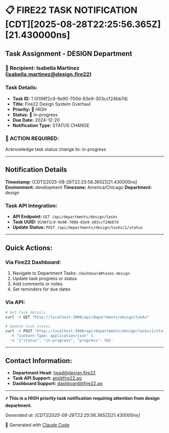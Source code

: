 # 📋 FIRE22 TASK NOTIFICATION [CDT][2025-08-28T22:25:56.365Z][21.430000ns]

## Task Assignment - DESIGN Department

### 📧 Recipient: Isabella Martinez (isabella.martinez@design.fire22)

### Task Details:
- **Task ID:** 1 (0198f2c9-9e90-700d-83e9-303ccf24bb7d)
- **Title:** Fire22 Design System Overhaul
- **Priority:** 🔴 HIGH
- **Status:** 🔄 in-progress
- **Due Date:** 2024-12-20
- **Notification Type:** STATUS CHANGE

### 🎯 ACTION REQUIRED:
Acknowledge task status change to: in-progress

---

## Notification Details

**Timestamp:** [CDT][2025-08-28T22:25:56.365Z][21.430000ns]
**Environment:** development
**Timezone:** America/Chicago
**Department:** design

### Task API Integration:
- **API Endpoint:** `GET /api/departments/design/tasks`
- **Task UUID:** `0198f2c9-9e90-700d-83e9-303ccf24bb7d`
- **Update Status:** `POST /api/departments/design/tasks/1/status`

---

## Quick Actions:

### Via Fire22 Dashboard:
1. Navigate to Department Tasks: `/dashboard#tasks-design`
2. Update task progress or status
3. Add comments or notes
4. Set reminders for due dates

### Via API:
```bash
# Get task details
curl -X GET "http://localhost:3000/api/departments/design/tasks"

# Update task status
curl -X POST "http://localhost:3000/api/departments/design/tasks/1/status" \
  -H "Content-Type: application/json" \
  -d '{"status": "in-progress", "progress": 50}'
```

---

## Contact Information:
- **Department Head:** head@design.fire22
- **Task API Support:** api@fire22.ag
- **Dashboard Support:** dashboard@fire22.ag

---

**⚡ This is a HIGH priority task notification requiring attention from design department.**

*Generated at: [CDT][2025-08-28T22:25:56.365Z][21.430000ns]*

🤖 Generated with [Claude Code](https://claude.ai/code)

